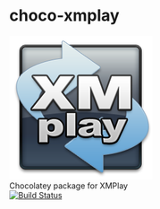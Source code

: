 # choco-xmplay
![XMPlay logo](XMPlay-logo.png) \
Chocolatey package for XMPlay \
[![Build Status](https://travis-ci.org/zverev-iv/choco-xmplay.svg?branch=master)](https://travis-ci.org/zverev-iv/choco-xmplay)
